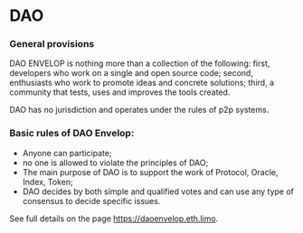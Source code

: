 # DAO

### General provisions

DAO ENVELOP is nothing more than a collection of the following: first, developers who work on a single and open source code; second, enthusiasts who work to promote ideas and concrete solutions; third, a community that tests, uses and improves the tools created.

DAO has no jurisdiction and operates under the rules of p2p systems.

### Basic rules of DAO Envelop:

* Anyone can participate;
* no one is allowed to violate the principles of DAO;
* The main purpose of DAO is to support the work of Protocol, Oracle, Index, Token;&#x20;
* DAO decides by both simple and qualified votes and can use any type of consensus to decide specific issues.&#x20;

See full details on the page [https://](https://dao.envelop.is)[daoenvelop.eth.limo](https://daoenvelop.eth.limo).&#x20;
